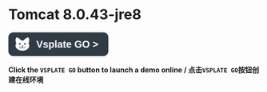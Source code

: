 # Tomcat 8.0.43-jre8

<a href="https://www.vsplate.com/?docker-compose=https://github.com/vsplate/dcenvs/tomcat/8.0.43-jre8"><img alt="VSPLATE GO" src="https://raw.githubusercontent.com/vsplate/images/master/vsgo_btn.png" width="200px"></a>

**Click the `VSPLATE GO` button to launch a demo online / 点击`VSPLATE GO`按钮创建在线环境**